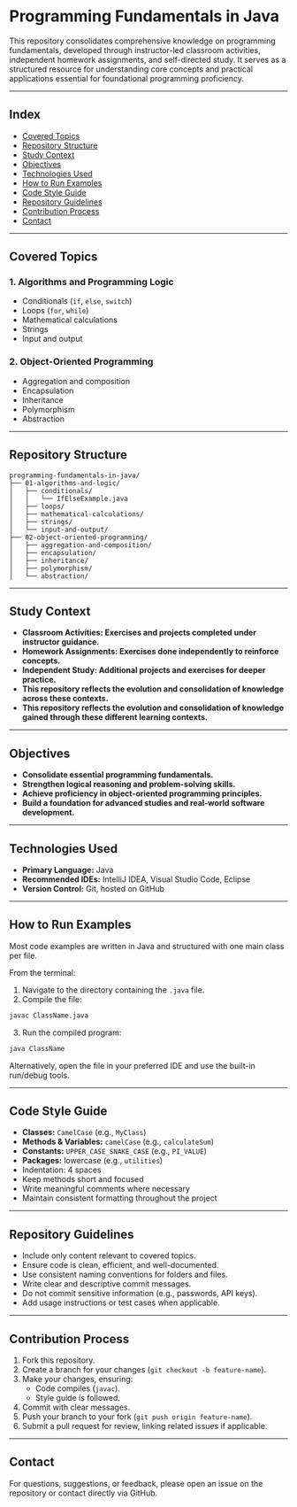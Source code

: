 # Programming Fundamentals in Java

This repository consolidates comprehensive knowledge on programming fundamentals, developed through instructor-led classroom activities, independent homework assignments, and self-directed study. It serves as a structured resource for understanding core concepts and practical applications essential for foundational programming proficiency.

---

## Index

- [Covered Topics](#covered-topics)  
- [Repository Structure](#repository-structure)  
- [Study Context](#study-context)  
- [Objectives](#objectives)  
- [Technologies Used](#technologies-used)  
- [How to Run Examples](#how-to-run-examples)  
- [Code Style Guide](#code-style-guide)  
- [Repository Guidelines](#repository-guidelines)  
- [Contribution Process](#contribution-process)  
- [Contact](#contact) 

---

## Covered Topics

### 1. Algorithms and Programming Logic

- Conditionals (`if`, `else`, `switch`) 
- Loops (`for`, `while`)  
- Mathematical calculations  
- Strings  
- Input and output  

### 2. Object-Oriented Programming

- Aggregation and composition  
- Encapsulation  
- Inheritance  
- Polymorphism  
- Abstraction  

---

## Repository Structure

```
programming-fundamentals-in-java/
├── 01-algorithms-and-logic/
│   ├── conditionals/
│   │   └── IfElseExample.java
│   ├── loops/
│   ├── mathematical-calculations/
│   ├── strings/
│   └── input-and-output/
├── 02-object-oriented-programming/
│   ├── aggregation-and-composition/
│   ├── encapsulation/
│   ├── inheritance/
│   ├── polymorphism/
│   └── abstraction/
```

---

## Study Context

- **Classroom Activities: Exercises and projects completed under instructor guidance.**
- **Homework Assignments: Exercises done independently to reinforce concepts.**
- **Independent Study: Additional projects and exercises for deeper practice.**
- **This repository reflects the evolution and consolidation of knowledge across these contexts.**
- **This repository reflects the evolution and consolidation of knowledge gained through these different learning contexts.**

---

## Objectives

- **Consolidate essential programming fundamentals.**
- **Strengthen logical reasoning and problem-solving skills.**
- **Achieve proficiency in object-oriented programming principles.**
- **Build a foundation for advanced studies and real-world software development.**

---

## Technologies Used

- **Primary Language:** Java  
- **Recommended IDEs:** IntelliJ IDEA, Visual Studio Code, Eclipse  
- **Version Control:** Git, hosted on GitHub  

---

## How to Run Examples

Most code examples are written in Java and structured with one main class per file.  

From the terminal:  

1. Navigate to the directory containing the `.java` file.  
2. Compile the file:  

```bash
javac ClassName.java
```

3. Run the compiled program:  

```bash
java ClassName
```

Alternatively, open the file in your preferred IDE and use the built-in run/debug tools.

---

## Code Style Guide

- **Classes:** `CamelCase` (e.g., `MyClass`)  
- **Methods & Variables:** `camelCase` (e.g., `calculateSum`)  
- **Constants:** `UPPER_CASE_SNAKE_CASE` (e.g., `PI_VALUE`)  
- **Packages:** lowercase (e.g., `utilities`)  
- Indentation: 4 spaces  
- Keep methods short and focused  
- Write meaningful comments where necessary  
- Maintain consistent formatting throughout the project

---

## Repository Guidelines

- Include only content relevant to covered topics.  
- Ensure code is clean, efficient, and well-documented.  
- Use consistent naming conventions for folders and files.  
- Write clear and descriptive commit messages.  
- Do not commit sensitive information (e.g., passwords, API keys).  
- Add usage instructions or test cases when applicable.  

---

## Contribution Process

1. Fork this repository.  
2. Create a branch for your changes (`git checkout -b feature-name`).  
3. Make your changes, ensuring:  
   - Code compiles (`javac`).  
   - Style guide is followed.  
4. Commit with clear messages.  
5. Push your branch to your fork (`git push origin feature-name`).  
6. Submit a pull request for review, linking related issues if applicable.  

---

## Contact

For questions, suggestions, or feedback, please open an issue on the repository or contact directly via GitHub.
